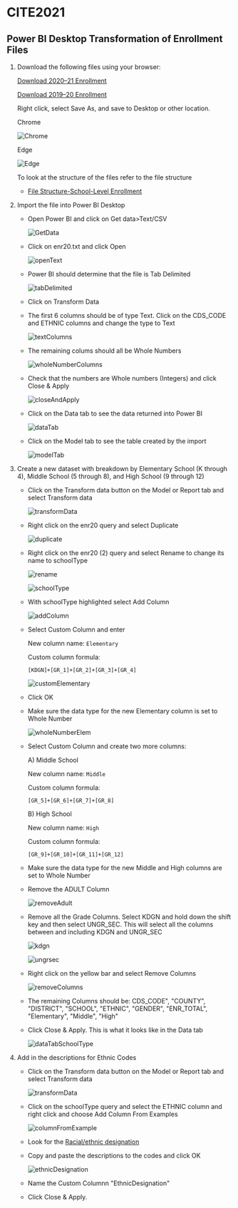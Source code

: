 # CITE2021

## Power BI Desktop Transformation of Enrollment Files

1) Download the following files using your browser:

    [Download 2020–21 Enrollment](https://lakehouseworkshop.blob.core.windows.net/datasets/CaliforniaDOE/CensusDayEnrollmentbySchool/enr20.txt)

    [Download 2019–20 Enrollment](https://lakehouseworkshop.blob.core.windows.net/datasets/CaliforniaDOE/CensusDayEnrollmentbySchool/enr19.txt)

    Right click, select Save As, and save to Desktop or other location.

    Chrome

    ![Chrome](https://raw.githubusercontent.com/DataSnowman/CITE2021/main/images/chromeSaveAs.png)

    Edge

    ![Edge](https://raw.githubusercontent.com/DataSnowman/CITE2021/main/images/edgeSaveAs.png)

    To look at the structure of the files refer to the file structure

    * [File Structure-School-Level Enrollment](https://github.com/DataSnowman/CITE2021/blob/main/datasets/School-LevelEnrollment.md)

2) Import the file into Power BI Desktop

    * Open Power BI and click on Get data>Text/CSV

         ![GetData](https://raw.githubusercontent.com/DataSnowman/CITE2021/main/images/getData.png)

    * Click on enr20.txt and click Open

        ![openText](https://raw.githubusercontent.com/DataSnowman/CITE2021/main/images/openText.png)

    * Power BI should determine that the file is Tab Delimited

        ![tabDelimited](https://raw.githubusercontent.com/DataSnowman/CITE2021/main/images/tabDelimited.png)

    * Click on Transform Data

    * The first 6 columns should be of type Text.  Click on the CDS_CODE and ETHNIC columns and change the type to Text

        ![textColumns](https://raw.githubusercontent.com/DataSnowman/CITE2021/main/images/textColumns.png)

    * The remaining colums should all be Whole Numbers

        ![wholeNumberColumns](https://raw.githubusercontent.com/DataSnowman/CITE2021/main/images/wholeNumberColumns.png)

    * Check that the numbers are Whole numbers (Integers) and click Close & Apply

        ![closeAndApply](https://raw.githubusercontent.com/DataSnowman/CITE2021/main/images/closeAndApply.png)

    * Click on the Data tab to see the data returned into Power BI

        ![dataTab](https://raw.githubusercontent.com/DataSnowman/CITE2021/main/images/dataTab.png)

    * Click on the Model tab to see the table created by the import

        ![modelTab](https://raw.githubusercontent.com/DataSnowman/CITE2021/main/images/modelTab.png)

3) Create a new dataset with breakdown by Elementary School (K through 4), Middle School (5 through 8), and High School (9 through 12)

    * Click on the Transform data button on the Model or Report tab and select Transform data

        ![transformData](https://raw.githubusercontent.com/DataSnowman/CITE2021/main/images/transformData.png)

    * Right click on the enr20 query and select Duplicate

        ![duplicate](https://raw.githubusercontent.com/DataSnowman/CITE2021/main/images/duplicate.png)

    * Right click on the enr20 (2) query and select Rename to change its name to schoolType

         ![rename](https://raw.githubusercontent.com/DataSnowman/CITE2021/main/images/rename.png)

        ![schoolType](https://raw.githubusercontent.com/DataSnowman/CITE2021/main/images/schoolType.png)

    * With schoolType highlighted select Add Column

        ![addColumn](https://raw.githubusercontent.com/DataSnowman/CITE2021/main/images/addColumn.png)

    * Select Custom Column and enter

        New column name: `Elementary`

        Custom column formula:

        ```
        [KDGN]+[GR_1]+[GR_2]+[GR_3]+[GR_4]
        ```

        ![customElementary](https://raw.githubusercontent.com/DataSnowman/CITE2021/main/images/customElementary.png)

    * Click OK

    * Make sure the data type for the new Elementary column is set to Whole Number

        ![wholeNumberElem](https://raw.githubusercontent.com/DataSnowman/CITE2021/main/images/wholeNumberElem.png)

    * Select Custom Column and create two more columns:

        A) Middle School
        
        New column name: `Middle`

        Custom column formula:

        ```
        [GR_5]+[GR_6]+[GR_7]+[GR_8]
        ```


        B) High School
        
        New column name: `High`

        Custom column formula:

        ```
        [GR_9]+[GR_10]+[GR_11]+[GR_12]
        ```

    * Make sure the data type for the new Middle and High columns are set to Whole Number

    * Remove the ADULT Column

        ![removeAdult](https://raw.githubusercontent.com/DataSnowman/CITE2021/main/images/removeAdult.png)

    * Remove all the Grade Columns.  Select KDGN and hold down the shift key and then select UNGR_SEC.  This will select all the columns between and including KDGN and UNGR_SEC

        ![kdgn](https://raw.githubusercontent.com/DataSnowman/CITE2021/main/images/kdgn.png)

        ![ungrsec](https://raw.githubusercontent.com/DataSnowman/CITE2021/main/images/ungrsec.png)


    * Right click on the yellow bar and select Remove Columns

        ![removeColumns](https://raw.githubusercontent.com/DataSnowman/CITE2021/main/images/removeColumns.png)

    * The remaining Columns should be: CDS_CODE", "COUNTY", "DISTRICT", "SCHOOL", "ETHNIC", "GENDER", "ENR_TOTAL", "Elementary", "Middle", "High"

    * Click Close & Apply.  This is what it looks like in the Data tab

        ![dataTabSchoolType](https://raw.githubusercontent.com/DataSnowman/CITE2021/main/images/dataTabSchoolType.png)

4) Add in the descriptions for Ethnic Codes

    * Click on the Transform data button on the Model or Report tab and select Transform data

        ![transformData](https://raw.githubusercontent.com/DataSnowman/CITE2021/main/images/transformData.png)

    * Click on the schoolType query and select the ETHNIC column and right click and choose Add Column From Examples

        ![columnFromExample](https://raw.githubusercontent.com/DataSnowman/CITE2021/main/images/columnFromExample.png)

    * Look for the [Racial/ethnic designation](https://github.com/DataSnowman/CITE2021/blob/main/datasets/School-LevelEnrollment.md)

    * Copy and paste the descriptions to the codes and click OK
    
        ![ethnicDesignation](https://raw.githubusercontent.com/DataSnowman/CITE2021/main/images/ethnicDesignation.png)


    * Name the Custom Columnn "EthnicDesignation"

    * Click Close & Apply. 


